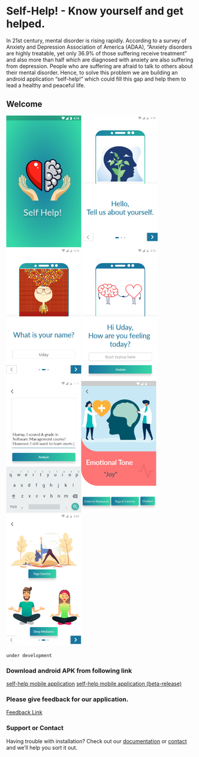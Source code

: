 # Self-Help! - Know yourself and get helped.

In 21st century, mental disorder is rising rapidly. According to a survey of Anxiety and Depression Association of America (ADAA), “Anxiety disorders are highly treatable, yet only 36.9% of those suffering receive treatment” and also more than half which are diagnosed with anxiety are also suffering from depression. People who are suffering are afraid to talk to others about their mental disorder. Hence, to solve this problem we are building an android application “self-help!” which could fill this gap and help them to lead a healthy and peaceful life.

## Welcome 
<img src="./images/img-0.png" width="200" height="350"> <img src="./images/img-1.png" width="200" height="350"><img src="./images/img-2.png" width="200" height="350">  <img src="./images/img-3.png" width="200" height="350"> <img src="./images/img-4.png" width="200" height="350"><img src="./images/img-5.png" width="200" height="350"> <img src="./images/img-6.png" width="200" height="350">







```under development```

### Download android APK from following link
[self-help mobile application](./apk/selfhelp-alpha.apk)
[self-help mobile application (beta-release)](./apk/selfhelp-beta.apk)
### Please give feedback for our application.
[Feedback Link](https://docs.google.com/forms/d/e/1FAIpQLSdu3xHjCL1_3lXXW0bO-CkncguCXumnY50AFs-9ZdddlCPaWg/viewform)

### Support or Contact

Having trouble with installation? Check out our [documentation]() or [contact]() and we’ll help you sort it out.
